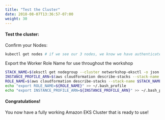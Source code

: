 ```yaml
---
title: "Test the Cluster"
date: 2018-08-07T13:36:57-07:00
weight: 30
---
```

#### Test the cluster:
Confirm your Nodes:

```bash
kubectl get nodes # if we see our 3 nodes, we know we have authenticated correctly
```

Export the Worker Role Name for use throughout the workshop

```bash
STACK_NAME=$(eksctl get nodegroup --cluster networkshop-eksctl -o json | jq -r '.[].StackName')
INSTANCE_PROFILE_ARN=$(aws cloudformation describe-stacks --stack-name $STACK_NAME | jq -r '.Stacks[].Outputs[] | select(.OutputKey=="InstanceProfileARN") | .OutputValue')
ROLE_NAME=$(aws cloudformation describe-stacks --stack-name $STACK_NAME | jq -r '.Stacks[].Outputs[] | select(.OutputKey=="InstanceRoleARN") | .OutputValue' | cut -f2 -d/)
echo "export ROLE_NAME=${ROLE_NAME}" >> ~/.bash_profile
echo "export INSTANCE_PROFILE_ARN=${INSTANCE_PROFILE_ARN}" >> ~/.bash_profile
```

#### Congratulations!

You now have a fully working Amazon EKS Cluster that is ready to use!

